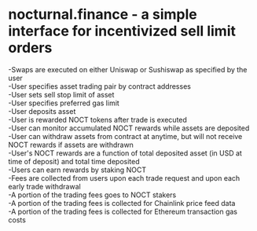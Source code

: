 # nocturnal.finance - a simple interface for incentivized sell limit orders

-Swaps are executed on either Uniswap or Sushiswap as specified by the user  
-User specifies asset trading pair by contract addresses  
-User sets sell stop limit of asset  
-User specifies preferred gas limit  
-User deposits asset  
-User is rewarded NOCT tokens after trade is executed  
-User can monitor accumulated NOCT rewards while assets are deposited  
-User can withdraw assets from contract at anytime, but will not receive NOCT rewards if assets are withdrawn  
-User's NOCT rewards are a function of total deposited asset (in USD at time of deposit) and total time deposited  
-Users can earn rewards by staking NOCT  
-Fees are collected from users upon each trade request and upon each early trade withdrawal  
-A portion of the trading fees goes to NOCT stakers  
-A portion of the trading fees is collected for Chainlink price feed data  
-A portion of the trading fees is collected for Ethereum transaction gas costs
